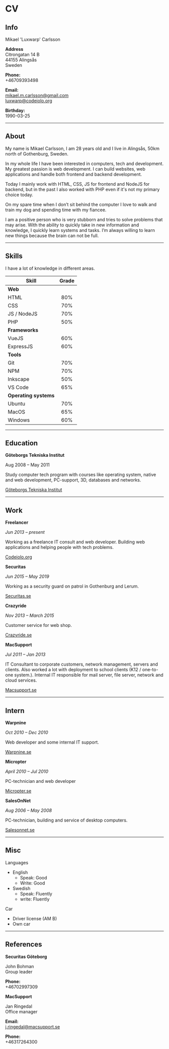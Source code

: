 # CV

## Info

Mikael 'Luxwarp' Carlsson

**Address**  
Citrongatan 14 B  
44155 Alingsås  
Sweden

**Phone:**  
+46709393498

**Email:**  
mikael.m.carlsson@gmail.com  
luxwarp@codeiolo.org

**Birthday:**  
1990-03-25

---

## About

My name is Mikael Carlsson, I am 28 years old and I live in Alingsås, 50km north of Gothenburg, Sweden.

In my whole life I have been interested in computers, tech and development. My greatest passion is web development. I can build websites, web applications and handle both frontend and backend development.

Today I mainly work with HTML, CSS, JS for frontend and NodeJS for backend, but in the past I also worked with PHP even if it's not my primary choice today.

On my spare time when I don’t sit behind the computer I love to walk and train my dog and spending time with my fiancee.

I am a positive person who is very stubborn and tries to solve problems that may arise. With the ability to quickly take in new information and knowledge, I quickly learn systems and tasks. I’m always willing to learn new things because the brain can not be full.

---

## Skills

I have a lot of knowledge in different areas.

| Skill                 | Grade |
| --------------------- | :---: |
| **Web**               |
| HTML                  |  80%  |
| CSS                   |  70%  |
| JS / NodeJS           |  70%  |
| PHP                   |  50%  |
| **Frameworks**        |
| VueJS                 |  60%  |
| ExpressJS             |  60%  |
| **Tools**             |
| Git                   |  70%  |
| NPM                   |  70%  |
| Inkscape              |  50%  |
| VS Code               |  65%  |
| **Operating systems** |
| Ubuntu                |  70%  |
| MacOS                 |  65%  |
| Windows               |  60%  |

---

## Education

**Göteborgs Tekniska Institut**

Aug 2008 – May 2011

Study computer tech program with courses like operating system, native and web development, PC-support, 3D, databases and networks.

[Göteborgs Tekniska Institut](https://gti.se)

---

## Work

**Freelancer**

_Jun 2013 – present_

Working as a freelance IT consult and web developer. Building web applications and helping people with tech problems.

[Codeiolo.org](https://codeiolo.org)

**Securitas**

_Jun 2015 – May 2019_

Working as a security guard on patrol in Gothenburg and Lerum.

[Securitas.se](https://securitas.se)

**Crazyride**

_Nov 2013 – March 2015_

Customer service for web shop.

[Crazyride.se](https://crazyride.se)

**MacSupport**

_Jul 2011 – Jan 2013_

IT Consultant to corporate customers, network management, servers and clients. Also worked a lot with deployment to school clients (K12 / one-to-one system.). Internal IT responsible for mail server, file server, network and cloud services.

[Macsupport.se](https://macsupport.se)

---

## Intern

**Warpnine**

_Oct 2010 – Dec 2010_

Web developer and some internal IT support.

[Warpnine.se](http://www.warpnine.se)

**Micropter**

_April 2010 – Jul 2010_

PC-technician and web developer

[Micropter.se](https://micropter.se)

**SalesOnNet**

_Aug 2006 – May 2008_

PC-technician, building and service of desktop computers.

[Salesonnet.se](http://www.salesonnet.se)

---

## Misc

Languages

- English
  - Speak: Good
  - Write: Good
- Swedish
  - Speak: Fluently
  - write: Fluently

Car

- Driver license (AM B)
- Own car

---

## References

**Securitas Göteborg**

John Bohman  
Group leader

**Phone:**  
+46702997309

**MacSupport**

Jan Ringedal  
Office manager

**Email:**  
j.ringedal@macsupport.se

**Phone:**  
+46317264300

